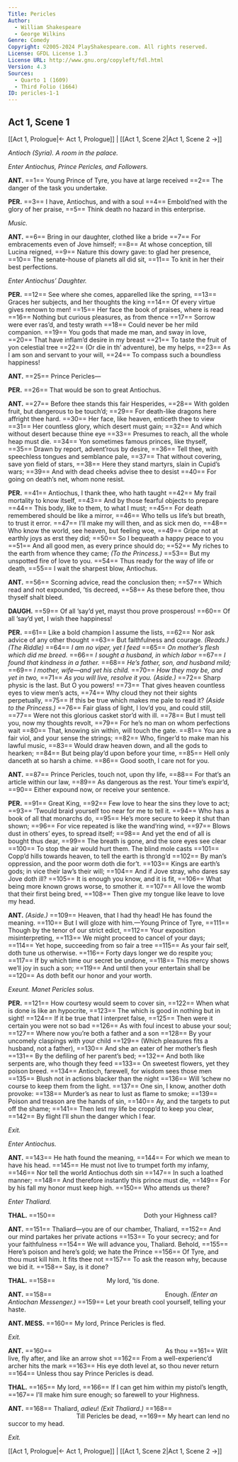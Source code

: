 ```yaml
---
Title: Pericles
Author: 
  - William Shakespeare
  - George Wilkins
Genre: Comedy
Copyright: ©2005-2024 PlayShakespeare.com. All rights reserved.
License: GFDL License 1.3
License URL: http://www.gnu.org/copyleft/fdl.html
Version: 4.3
Sources:
  - Quarto 1 (1609)
  - Third Folio (1664)
ID: pericles-1-1
---
```


## Act 1, Scene 1
[[Act 1, Prologue|← Act 1, Prologue]] | [[Act 1, Scene 2|Act 1, Scene 2 →]]

*Antioch (Syria). A room in the palace.*

*Enter Antiochus, Prince Pericles, and Followers.*

**ANT.**
==1== Young Prince of Tyre, you have at large received
==2== The danger of the task you undertake.

**PER.**
==3== I have, Antiochus, and with a soul
==4== Embold’ned with the glory of her praise,
==5== Think death no hazard in this enterprise.

*Music.*

**ANT.**
==6== Bring in our daughter, clothed like a bride
==7== For embracements even of Jove himself;
==8== At whose conception, till Lucina reigned,
==9== Nature this dowry gave: to glad her presence,
==10== The senate-house of planets all did sit,
==11== To knit in her their best perfections.

*Enter Antiochus’ Daughter.*

**PER.**
==12== See where she comes, apparelled like the spring,
==13== Graces her subjects, and her thoughts the king
==14== Of every virtue gives renown to men!
==15== Her face the book of praises, where is read
==16== Nothing but curious pleasures, as from thence
==17== Sorrow were ever ras’d, and testy wrath
==18== Could never be her mild companion.
==19== You gods that made me man, and sway in love,
==20== That have inflam’d desire in my breast
==21== To taste the fruit of yon celestial tree
==22== (Or die in th’ adventure), be my helps,
==23== As I am son and servant to your will,
==24== To compass such a boundless happiness!

**ANT.**
==25== Prince Pericles⁠—

**PER.**
==26== That would be son to great Antiochus.

**ANT.**
==27== Before thee stands this fair Hesperides,
==28== With golden fruit, but dangerous to be touch’d;
==29== For death-like dragons here affright thee hard.
==30== Her face, like heaven, enticeth thee to view
==31== Her countless glory, which desert must gain;
==32== And which without desert because thine eye
==33== Presumes to reach, all the whole heap must die.
==34== Yon sometimes famous princes, like thyself,
==35== Drawn by report, advent’rous by desire,
==36== Tell thee, with speechless tongues and semblance pale,
==37== That without covering, save yon field of stars,
==38== Here they stand martyrs, slain in Cupid’s wars;
==39== And with dead cheeks advise thee to desist
==40== For going on death’s net, whom none resist.

**PER.**
==41== Antiochus, I thank thee, who hath taught
==42== My frail mortality to know itself,
==43== And by those fearful objects to prepare
==44== This body, like to them, to what I must;
==45== For death remembered should be like a mirror,
==46== Who tells us life’s but breath, to trust it error.
==47== I’ll make my will then, and as sick men do,
==48== Who know the world, see heaven, but feeling woe,
==49== Gripe not at earthly joys as erst they did;
==50== So I bequeath a happy peace to you
==51== And all good men, as every prince should do;
==52== My riches to the earth from whence they came;
*(To the Princess.)*
==53== But my unspotted fire of love to you.
==54== Thus ready for the way of life or death,
==55== I wait the sharpest blow, Antiochus.

**ANT.**
==56== Scorning advice, read the conclusion then;
==57== Which read and not expounded, ’tis decreed,
==58== As these before thee, thou thyself shalt bleed.

**DAUGH.**
==59== Of all ’say’d yet, mayst thou prove prosperous!
==60== Of all ’say’d yet, I wish thee happiness!

**PER.**
==61== Like a bold champion I assume the lists,
==62== Nor ask advice of any other thought
==63== But faithfulness and courage.
*(Reads.)*
*(The Riddle)*
==64== *I am no viper, yet I feed*
==65== *On mother’s flesh which did me breed.*
==66== *I sought a husband, in which labor*
==67== *I found that kindness in a father.*
==68== *He’s father, son, and husband mild;*
==69== *I mother, wife—and yet his child.*
==70== *How they may be, and yet in two,*
==71== *As you will live, resolve it you.*
*(Aside.)*
==72== Sharp physic is the last. But O you powers!
==73== That gives heaven countless eyes to view men’s acts,
==74== Why cloud they not their sights perpetually,
==75== If this be true which makes me pale to read it?
*(Aside to the Princess.)*
==76== Fair glass of light, I lov’d you, and could still,
==77== Were not this glorious casket stor’d with ill.
==78== But I must tell you, now my thoughts revolt,
==79== For he’s no man on whom perfections wait
==80== That, knowing sin within, will touch the gate.
==81== You are a fair viol, and your sense the strings;
==82== Who, finger’d to make man his lawful music,
==83== Would draw heaven down, and all the gods to hearken;
==84== But being play’d upon before your time,
==85== Hell only danceth at so harsh a chime.
==86== Good sooth, I care not for you.

**ANT.**
==87== Prince Pericles, touch not, upon thy life,
==88== For that’s an article within our law,
==89== As dangerous as the rest. Your time’s expir’d,
==90== Either expound now, or receive your sentence.

**PER.**
==91== Great King,
==92== Few love to hear the sins they love to act;
==93== ’Twould braid yourself too near for me to tell it.
==94== Who has a book of all that monarchs do,
==95== He’s more secure to keep it shut than shown;
==96== For vice repeated is like the wand’ring wind,
==97== Blows dust in others’ eyes, to spread itself;
==98== And yet the end of all is bought thus dear,
==99== The breath is gone, and the sore eyes see clear
==100== To stop the air would hurt them. The blind mole casts
==101== Copp’d hills towards heaven, to tell the earth is throng’d
==102== By man’s oppression, and the poor worm doth die for’t.
==103== Kings are earth’s gods; in vice their law’s their will;
==104== And if Jove stray, who dares say Jove doth ill?
==105== It is enough you know, and it is fit,
==106== What being more known grows worse, to smother it.
==107== All love the womb that their first being bred,
==108== Then give my tongue like leave to love my head.

**ANT.**
*(Aside.)*
==109== Heaven, that I had thy head! He has found the meaning.
==110== But I will gloze with him.—Young Prince of Tyre,
==111== Though by the tenor of our strict edict,
==112== Your exposition misinterpreting,
==113== We might proceed to cancel of your days;
==114== Yet hope, succeeding from so fair a tree
==115== As your fair self, doth tune us otherwise.
==116== Forty days longer we do respite you;
==117== If by which time our secret be undone,
==118== This mercy shows we’ll joy in such a son;
==119== And until then your entertain shall be
==120== As doth befit our honor and your worth.

*Exeunt. Manet Pericles solus.*

**PER.**
==121== How courtesy would seem to cover sin,
==122== When what is done is like an hypocrite,
==123== The which is good in nothing but in sight!
==124== If it be true that I interpret false,
==125== Then were it certain you were not so bad
==126== As with foul incest to abuse your soul;
==127== Where now you’re both a father and a son
==128== By your uncomely claspings with your child
==129== (Which pleasures fits a husband, not a father),
==130== And she an eater of her mother’s flesh
==131== By the defiling of her parent’s bed;
==132== And both like serpents are, who though they feed
==133== On sweetest flowers, yet they poison breed.
==134== Antioch, farewell, for wisdom sees those men
==135== Blush not in actions blacker than the night
==136== Will ’schew no course to keep them from the light.
==137== One sin, I know, another doth provoke:
==138== Murder’s as near to lust as flame to smoke;
==139== Poison and treason are the hands of sin,
==140== Ay, and the targets to put off the shame;
==141== Then lest my life be cropp’d to keep you clear,
==142== By flight I’ll shun the danger which I fear.

*Exit.*

*Enter Antiochus.*

**ANT.**
==143== He hath found the meaning,
==144== For which we mean to have his head.
==145== He must not live to trumpet forth my infamy,
==146== Nor tell the world Antiochus doth sin
==147== In such a loathed manner;
==148== And therefore instantly this prince must die,
==149== For by his fall my honor must keep high.
==150== Who attends us there?

*Enter Thaliard.*

**THAL.**
==150==               Doth your Highness call?

**ANT.**
==151== Thaliard—you are of our chamber, Thaliard,
==152== And our mind partakes her private actions
==153== To your secrecy; and for your faithfulness
==154== We will advance you, Thaliard. Behold,
==155== Here’s poison and here’s gold; we hate the Prince
==156== Of Tyre, and thou must kill him. It fits thee not
==157== To ask the reason why, because we bid it.
==158== Say, is it done?

**THAL.**
==158==         My lord, ’tis done.

**ANT.**
==158==                   Enough.
*(Enter an Antiochan Messenger.)*
==159== Let your breath cool yourself, telling your haste.

**ANT. MESS.**
==160== My lord, Prince Pericles is fled.

*Exit.*

**ANT.**
==160==                   As thou
==161== Wilt live, fly after, and like an arrow shot
==162== From a well-experienc’d archer hits the mark
==163== His eye doth level at, so thou never return
==164== Unless thou say Prince Pericles is dead.

**THAL.**
==165== My lord,
==166== If I can get him within my pistol’s length,
==167== I’ll make him sure enough; so farewell to your Highness.

**ANT.**
==168== Thaliard, *adieu*!
*(Exit Thaliard.)*
==168==            Till Pericles be dead,
==169== My heart can lend no succor to my head.

*Exit.*

[[Act 1, Prologue|← Act 1, Prologue]] | [[Act 1, Scene 2|Act 1, Scene 2 →]]